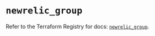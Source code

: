 # `newrelic_group`

Refer to the Terraform Registry for docs: [`newrelic_group`](https://registry.terraform.io/providers/newrelic/newrelic/3.72.0/docs/resources/group).
